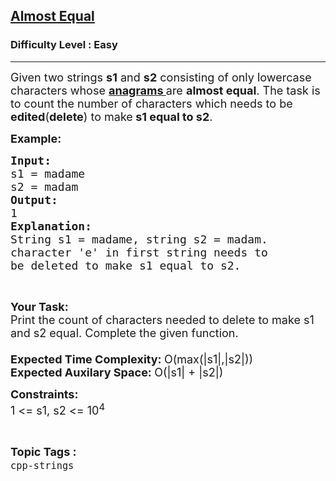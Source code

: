 <h2><a href="https://practice.geeksforgeeks.org/problems/almost-equal/1?page=1&category[]=cpp-strings&sortBy=submissions">Almost Equal</a></h2><h3>Difficulty Level : Easy</h3><hr><div class="problems_problem_content__Xm_eO"><p><span style="font-size:18px">Given two strings <strong>s1</strong> and <strong>s2</strong> consisting of only lowercase characters whose <a href="https://www.geeksforgeeks.org/check-whether-two-strings-are-anagram-of-each-other/"><strong>anagrams </strong></a>are <strong>almost equal</strong>. The task is to count the number of characters which needs to be <strong>edited</strong>(<strong>delete</strong>) to make<strong>&nbsp;s1&nbsp;equal to s2</strong>.</span></p>

<p><span style="font-size:18px"><strong>Example:</strong></span></p>

<pre><span style="font-size:18px"><strong>Input:</strong>
s1 = madame
s2 = madam
<strong>Output:
</strong>1
<strong>Explanation:
</strong>String s1 = madame, string s2 = madam. 
character 'e' in first string needs to 
be deleted to make s1 equal to s2.</span></pre>

<p>&nbsp;</p>

<p><span style="font-size:18px"><strong>Your Task:</strong><br>
Print the count of characters needed to delete to make s1 and s2&nbsp;equal. Complete the given function.<br>
<br>
<strong>Expected Time Complexity:&nbsp;</strong>O(max(|s1|,|s2|))<br>
<strong>Expected Auxilary Space: </strong>O(|s1| + |s2|)&nbsp;</span></p>

<p><span style="font-size:18px"><strong>Constraints:</strong><br>
1 &lt;= s1, s2 &lt;= 10<sup>4</sup></span></p>
</div><br><p><span style=font-size:18px><strong>Topic Tags : </strong><br><code>cpp-strings</code>&nbsp;